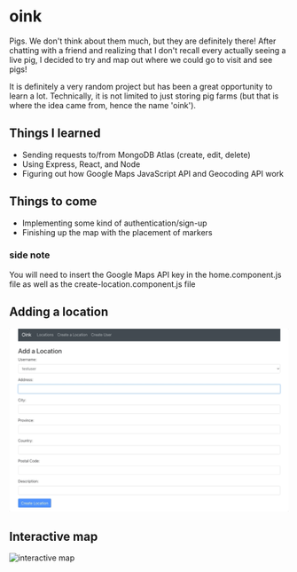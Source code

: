 # oink

Pigs. We don't think about them much, but they are definitely there! After chatting with a friend and realizing that I don't recall every actually seeing a live pig, I decided to try and map out where we could go to visit and see pigs! 

It is definitely a very random project but has been a great opportunity to learn a lot. Technically, it is not limited to just storing pig farms (but that is where the idea came from, hence the name 'oink'). 

## Things I learned
* Sending requests to/from MongoDB Atlas (create, edit, delete)
* Using Express, React, and Node
* Figuring out how Google Maps JavaScript API and Geocoding API work

## Things to come
* Implementing some kind of authentication/sign-up
* Finishing up the map with the placement of markers

### side note
You will need to insert the Google Maps API key in the home.component.js file as well as the create-location.component.js file

## Adding a location

![adding a location](https://github.com/rac99/oink/blob/master/oink/public/oink_addlocation.gif)

## Interactive map

![interactive map](https://github.com/rac99/oink/blob/master/oink/public/oink_map.gif)

